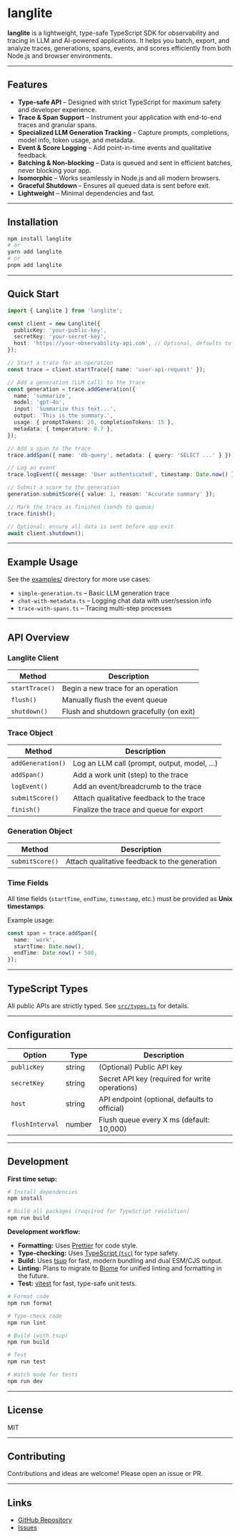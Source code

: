 # langlite

**langlite** is a lightweight, type-safe TypeScript SDK for observability and tracing in LLM and AI-powered applications. It helps you batch, export, and analyze traces, generations, spans, events, and scores efficiently from both Node.js and browser environments.

---

## Features

- **Type-safe API** – Designed with strict TypeScript for maximum safety and developer experience.
- **Trace & Span Support** – Instrument your application with end-to-end traces and granular spans.
- **Specialized LLM Generation Tracking** – Capture prompts, completions, model info, token usage, and metadata.
- **Event & Score Logging** – Add point-in-time events and qualitative feedback.
- **Batching & Non-blocking** – Data is queued and sent in efficient batches, never blocking your app.
- **Isomorphic** – Works seamlessly in Node.js and all modern browsers.
- **Graceful Shutdown** – Ensures all queued data is sent before exit.
- **Lightweight** – Minimal dependencies and fast.

---

## Installation

```sh
npm install langlite
# or
yarn add langlite
# or
pnpm add langlite
```

---

## Quick Start

```typescript
import { Langlite } from 'langlite';

const client = new Langlite({
  publicKey: 'your-public-key',
  secretKey: 'your-secret-key',
  host: 'https://your-observability-api.com', // Optional, defaults to official endpoint
});

// Start a trace for an operation
const trace = client.startTrace({ name: 'user-api-request' });

// Add a generation (LLM call) to the trace
const generation = trace.addGeneration({
  name: 'summarize',
  model: 'gpt-4o',
  input: 'Summarize this text...',
  output: 'This is the summary.',
  usage: { promptTokens: 20, completionTokens: 15 },
  metadata: { temperature: 0.7 },
});

// Add a span to the trace
trace.addSpan({ name: 'db-query', metadata: { query: 'SELECT ...' } });

// Log an event
trace.logEvent({ message: 'User authenticated', timestamp: Date.now() });

// Submit a score to the generation
generation.submitScore({ value: 1, reason: 'Accurate summary' });

// Mark the trace as finished (sends to queue)
trace.finish();

// Optional: ensure all data is sent before app exit
await client.shutdown();
```

---

## Example Usage

See the [examples/](./examples/) directory for more use cases:

- `simple-generation.ts` – Basic LLM generation trace
- `chat-with-metadata.ts` – Logging chat data with user/session info
- `trace-with-spans.ts` – Tracing multi-step processes

---

## API Overview

### Langlite Client

| Method         | Description                             |
| -------------- | --------------------------------------- |
| `startTrace()` | Begin a new trace for an operation      |
| `flush()`      | Manually flush the event queue          |
| `shutdown()`   | Flush and shutdown gracefully (on exit) |

### Trace Object

| Method            | Description                                |
| ----------------- | ------------------------------------------ |
| `addGeneration()` | Log an LLM call (prompt, output, model, …) |
| `addSpan()`       | Add a work unit (step) to the trace        |
| `logEvent()`      | Add an event/breadcrumb to the trace       |
| `submitScore()`   | Attach qualitative feedback to the trace   |
| `finish()`        | Finalize the trace and queue for export    |

### Generation Object

| Method          | Description                                   |
| --------------- | --------------------------------------------- |
| `submitScore()` | Attach qualitative feedback to the generation |

### Time Fields

All time fields (`startTime`, `endTime`, `timestamp`, etc.) must be provided as **Unix timestamps**.

Example usage:

```typescript
const span = trace.addSpan({
  name: 'work',
  startTime: Date.now(),
  endTime: Date.now() + 500,
});
```

---

## TypeScript Types

All public APIs are strictly typed. See [`src/types.ts`](./src/types.ts) for details.

---

## Configuration

| Option          | Type   | Description                                    |
| --------------- | ------ | ---------------------------------------------- |
| `publicKey`     | string | (Optional) Public API key                      |
| `secretKey`     | string | Secret API key (required for write operations) |
| `host`          | string | API endpoint (optional, defaults to official)  |
| `flushInterval` | number | Flush queue every X ms (default: 10,000)       |

---

## Development

**First time setup:**

```sh
# Install dependencies
npm install

# Build all packages (required for TypeScript resolution)
npm run build
```

**Development workflow:**

- **Formatting:** Uses [Prettier](https://prettier.io/) for code style.
- **Type-checking:** Uses [TypeScript (`tsc`)](https://www.typescriptlang.org/) for type safety.
- **Build:** Uses [tsup](https://tsup.egoist.dev/) for fast, modern bundling and dual ESM/CJS output.
- **Linting:** Plans to migrate to [Biome](https://biomejs.dev/) for unified linting and formatting in the future.
- **Test:** [vitest](https://vitest.dev/) for fast, type-safe unit tests.

```sh
# Format code
npm run format

# Type-check code
npm run lint

# Build (with tsup)
npm run build

# Test
npm run test

# Watch mode for tests
npm run dev
```

---

## License

MIT

---

## Contributing

Contributions and ideas are welcome! Please open an issue or PR.

---

## Links

- [GitHub Repository](https://github.com/AryehSchoefer/langlite)
- [Issues](https://github.com/AryehSchoefer/langlite/issues)
